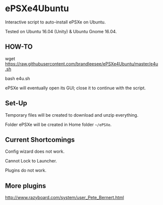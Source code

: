 # ePSXe4Ubuntu

Interactive script to auto-install ePSXe on Ubuntu.

Tested on Ubuntu 16.04 (Unity) & Ubuntu Gnome 16.04.

## HOW-TO

wget https://raw.githubusercontent.com/brandleesee/ePSXe4Ubuntu/master/e4u.sh

bash e4u.sh

ePSXe will eventually open its GUI; close it to continue with the script. 

## Set-Up

Temporary files will be created to download and unzip everything.

Folder ePSXe will be created in Home folder <code>~/ePSXe</code>.

## Current Shortcomings

Config wizard does not work.

Cannot Lock to Launcher.

Plugins do not work.

## More plugins

http://www.razyboard.com/system/user_Pete_Bernert.html
